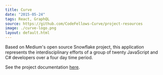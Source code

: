 ```yaml
---
title: Curve
date: "2015-05-24"
tags: React, GraphQL
source: https://github.com/CodeFellows-Curve/project-resources
image: ./curve-logo.png
layout: default.html
---
```


Based on Medium's open source Snowflake project, this application represents the interdisciplinary efforts of a group of twenty JavaScript and C# developers over a four day time period.

See the project documentation [here](https://github.com/CodeFellows-Curve).

